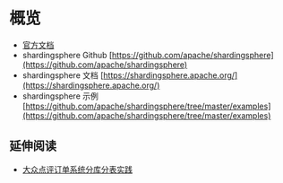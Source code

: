 # 概览

- [官方文档](https://shardingsphere.apache.org/document/current/cn/overview/)
- shardingsphere Github [https://github.com/apache/shardingsphere](https://github.com/apache/shardingsphere)
- shardingsphere 文档 [https://shardingsphere.apache.org/](https://shardingsphere.apache.org/)
- shardingsphere 示例 [https://github.com/apache/shardingsphere/tree/master/examples](https://github.com/apache/shardingsphere/tree/master/examples)

## 延伸阅读

- [大众点评订单系统分库分表实践](https://tech.meituan.com/2016/11/18/dianping-order-db-sharding.html)
